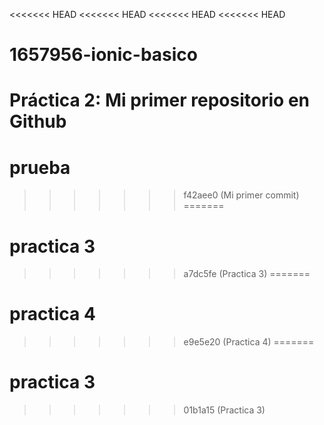 <<<<<<< HEAD
<<<<<<< HEAD
<<<<<<< HEAD
<<<<<<< HEAD
# 1657956-ionic-basico
Práctica 2: Mi primer repositorio en Github
=======
# prueba
>>>>>>> f42aee0 (Mi primer commit)
=======
# practica 3
>>>>>>> a7dc5fe (Practica 3)
=======
# practica 4
>>>>>>> e9e5e20 (Practica 4)
=======
# practica 3
>>>>>>> 01b1a15 (Practica 3)
